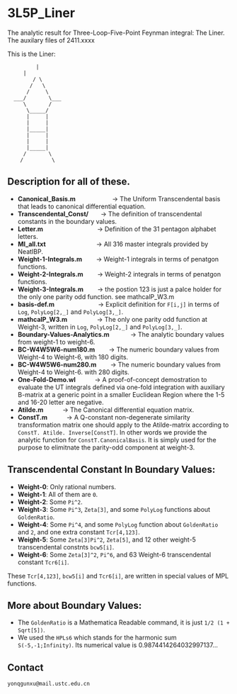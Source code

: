 # 3L5P_Liner
The analytic result for Three-Loop-Five-Point Feynman integral: The Liner.  The auxilary files of 2411.xxxx

This is the Liner:

	         |	
	 	 |
	        / \
	       /   \ 
	      /	    \
	  ___/       \___
	     \       /
	      \_____/
	      |     |
	      |     |
	      |_____|
	      |     |
	      |     |
	      |_____|
	     /	     \
	    /         \


## Description for all of these.  
*   **Canonical_Basis.m** 	&nbsp;&nbsp;&nbsp;&nbsp;&nbsp;&nbsp;&nbsp;&nbsp;&nbsp;&nbsp;&nbsp;&nbsp;&nbsp;&nbsp;&nbsp;&nbsp;&nbsp;&nbsp;&nbsp;	&rarr; The Uniform Transcendental basis that leads to canonical differential equation. 
*   **Transcendental_Const/** &nbsp;&nbsp;&nbsp;&nbsp;&nbsp;  &rarr; The definition of transcendental constants in the boundary values. 
*   **Letter.m**  &nbsp;&nbsp;&nbsp;&nbsp;&nbsp;&nbsp;&nbsp;&nbsp;&nbsp;&nbsp;&nbsp;&nbsp;&nbsp;&nbsp;&nbsp;&nbsp;&nbsp;&nbsp;&nbsp;&nbsp;&nbsp;&nbsp;&nbsp;&nbsp;&nbsp;&nbsp;&nbsp;&nbsp;&nbsp;	&rarr; Definition of the 31 pentagon alphabet letters. 
*   **MI_all.txt** &nbsp;&nbsp;&nbsp;&nbsp;&nbsp;&nbsp;&nbsp;&nbsp;&nbsp;&nbsp;&nbsp;&nbsp;&nbsp;&nbsp;&nbsp;&nbsp;&nbsp;&nbsp;&nbsp;&nbsp;&nbsp;&nbsp;&nbsp;&nbsp;&nbsp;&nbsp;&nbsp;	&rarr; All 316 master integrals provided by NeatIBP. 
*   **Weight-1-Integrals.m** &nbsp;&nbsp;&nbsp;&nbsp;&nbsp;&nbsp;	&rarr; Weight-1 integrals in terms of penatgon functions.
*   **Weight-2-Integrals.m** &nbsp;&nbsp;&nbsp;&nbsp;&nbsp;&nbsp;	&rarr; Weight-2 integrals in terms of penatgon functions.
*   **Weight-3-Integrals.m** &nbsp;&nbsp;&nbsp;&nbsp;&nbsp;&nbsp;	&rarr; the postion 123 is just a palce holder for the only one parity odd function. see mathcalP_W3.m
*   **basis-def.m** &nbsp;&nbsp;&nbsp;&nbsp;&nbsp;&nbsp;&nbsp;&nbsp;&nbsp;&nbsp;&nbsp;&nbsp;&nbsp;&nbsp;&nbsp;&nbsp;&nbsp;&nbsp;&nbsp;&nbsp;&nbsp;&nbsp;&nbsp;		&rarr; Explicit definition for `F[i,j]` in terms of `Log`, `PolyLog[2,_]` and  `PolyLog[3,_]`. 
*   **mathcalP_W3.m** &nbsp;&nbsp;&nbsp;&nbsp;&nbsp;&nbsp;&nbsp;&nbsp;&nbsp;&nbsp;&nbsp;&nbsp;&nbsp;&nbsp;&nbsp;		&rarr; The only one parity odd function at Weight-3, written in `Log`, `PolyLog[2,_]` and  `PolyLog[3,_]`. 
*   **Boundary-Values-Analytics.m** &nbsp;&nbsp;&nbsp;&nbsp;&nbsp;&nbsp;&nbsp;&nbsp;&nbsp;&nbsp;		&rarr; The analytic boundary values from weight-1 to weight-6.
*   **BC-W4W5W6-num180.m** &nbsp;&nbsp;&nbsp;&nbsp;&nbsp;&nbsp;   &rarr; The numeric boundary values from Weight-4 to Weight-6, with 180 digits.
*   **BC-W4W5W6-num280.m** &nbsp;&nbsp;&nbsp;&nbsp;&nbsp;&nbsp;   &rarr; The numeric boundary values from Weight-4 to Weight-6. with 280 digits.
*   **One-Fold-Demo.wl** &nbsp;&nbsp;&nbsp;&nbsp;&nbsp;&nbsp;&nbsp;&nbsp;&nbsp;   &rarr; A proof-of-concept demostration to evaluate the UT integrals defined via one-fold integration with auxiliary B-matrix at a generic point in a smaller Euclidean Region where the 1-5 and 16-20 letter are negative.
*   **Atilde.m** &nbsp;&nbsp;&nbsp;&nbsp;&nbsp;&nbsp;&nbsp;&nbsp;&nbsp;   &rarr; The Canonical differential equation matrix.
*   **ConstT.m** &nbsp;&nbsp;&nbsp;&nbsp;&nbsp;&nbsp;&nbsp;&nbsp;&nbsp;   &rarr; A Q-constant non-degenerate similarity transformation matrix one should apply to the Atilde-matrix according to `ConstT. Atilde. Inverse[ConstT]`. In other words we provide the analytic function for `ConstT.CanonicalBasis`. It is simply used for the purpose to elimitnate the parity-odd component at weight-3. 

## Transcendental Constant In Boundary Values: 
*   **Weight-0**: Only rational numbers.
*   **Weight-1**: All of them are `0`.
*   **Weight-2**: Some `Pi^2`. 
*   **Weight-3**: Some `Pi^3`, `Zeta[3]`, and some `PolyLog` functions about `GoldenRatio`. 
*   **Weight-4**: Some `Pi^4`, and some `PolyLog` function about `GoldenRatio` and `2`, and one extra constant `Tcr[4,123]`.
*   **Weight-5**: Some `Zeta[3]Pi^2`, `Zeta[5]`, and 12 other weight-5 transcendental constnts `bcw5[i]`. 
*   **Weight-6**: Some `Zeta[3]^2`, `Pi^6`, and 63 Weight-6 transcendental constant `Tcr6[i]`. 

These `Tcr[4,123]`, `bcw5[i]` and `Tcr6[i]`, are written in special values of MPL functions.

## More about Boundary Values: 
*   The `GoldenRatio` is a Mathematica Readable command, it is just `1/2 (1 + Sqrt[5])`. 
*   We used the `HPLs6` which stands for the harmonic sum `S(-5,-1;Infinity)`. Its numerical value is 0.9874414264032997137...


## Contact
`yonqgunxu@mail.ustc.edu.cn`




